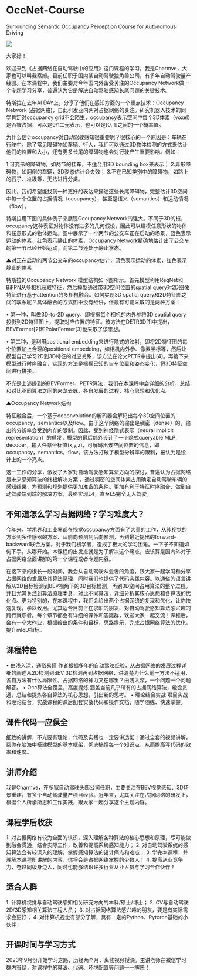 # OccNet-Course

Surrounding Semantic Occupancy Perception Course for Autonomous Driving

<img src="src/assert/occupanc_1.gif">



大家好！

欢迎来到《占据网络在自动驾驶中的应用》这门课程的学习，我是Charmve，大家也可以叫我察姆。目前任职于国内某自动驾驶独角兽公司，有多年自动驾驶量产经验。在本课程中，我们主要对今年国内外备受关注的Occupancy Network做一个专题学习分享，普遍认为它是解决自动驾驶感知长尾问题的关键技术。

特斯拉在去年AI DAY上，分享了他们在感知方面的一个重点技术：Occupancy Network (占据网络)，自此引发业内网对占据网络的关注。研究机器人技术的同学肯定对occupancy grid不会陌生，occupancy表示空间中每个3D体素（voxel）是否被占据，可以是0/1二元表示，也可以是[0, 1]之间的一个概率值。

为什么估计occupancy对自动驾驶感知很重要呢？很核心的一个原因是：车辆在行驶中，除了常见障碍物如车辆、行人，我们可以通过3D物体检测的方式来估计他们的位置和大小，还有更多长尾的障碍物也会对行驶产生重要影响。例如：

1.可变形的障碍物，如两节的挂车，不适合用3D bounding box来表示；
2.异形障碍物，如翻倒的车辆，3D姿态估计会失效；
3.不在已知类别中的障碍物，如路上的石子、垃圾等，无法进行分类。

因此，我们希望能找到一种更好的表达来描述这些长尾障碍物，完整估计3D空间中每一个位置的占据情况（occupancy），甚至是语义（semantics）和运动情况（flow）。

特斯拉用下图的具体例子来展现Occupancy Network的强大。不同于3D的框，occupancy这种表征对物体没有过多的几何假设，因此可以建模任意形状的物体和任意形式的物体运动。图中展示了一个两节的公交车正在启动的场景，蓝色表示运动的体素，红色表示静止的体素，Occupancy Network精确地估计出了公交车的第一节已经开始运动，而第二节还处于静止状态。


▲对正在启动的两节公交车的occupancy估计，蓝色表示运动的体素，红色表示静止的体素

特斯拉的Occupancy Network 模型结构如下图所示。首先模型利用RegNet和BiFPN从多相机获取特征，然后模型通过带3D空间位置的spatial query对2D图像特征进行基于attention的多相机融合。如何实现3D spatial query和2D特征图之间的联系呢？具体融合的方式图中没有细讲，但最有可能采取的是两种方案：

•	第一种，叫做3D-to-2D query，即根据每个相机的内外参将3D spatial query投影到2D特征图上，提取对应位置的特征。该方法在DETR3D[1]中提出，BEVFormer[2]和PolarFormer[3]也采取了该思想。

•	第二种，是利用positional embedding来进行隐式的映射，即将2D特征图的每个位置加上合理的positional embedding，如相机内外参、像素坐标等，然后让模型自己学习2D到3D特征的对应关系，该方法在论文PETR中提出[4]。再接下来模型进行时序融合，实现的方法是根据已知的自车位置和姿态变化，将3D特征空间进行拼接。

不光是上述提到的BEVFormer、PETR算法，我们在本课程中会详细的分析、总结和对比不同算法之间的来龙去脉，各自发展的过程，核心思想和优化点。


▲Occupancy Network结构

特征融合后，一个基于deconvolution的解码器会解码出每个3D空间位置的occupancy，semantics以及flow。由于这个网络的输出是稠密（dense）的，输出的分辨率会受到内存的限制。因此，受到神经隐式表示（neural implicit representation）的启发，模型的最后额外设计了一个隐式queryable MLP decoder，输入任意坐标值(x,y,z)，可解码出该空间位置的信息，即occupancy，semantics，flow。该方法打破了模型分辨率的限制，被认为是设计上的一个亮点。

这一工作的分享，激发了大家对自动驾驶感知算法方向的探讨，普遍认为占据网络是未来感知算法的终极解决方案 。通过稠密的空间体素占用确定自动驾驶车辆的感知结果，为预测和规划提供更加准备的条件。更加有利于特征时序融合、做到自动驾驶端到端的解决方案，最终实现L4，直至L5完全无人驾驶。

<h2>不知道怎么学习占据网络？学习难度大？</h2>

今年来，学术界和工业界都在视觉occupancy方面有了大量的工作，从纯视觉的方案到多传感器的方案、从前向预测到后向预测，再到最近提出的forward-backward联合方案。对于我们初学者，造成了极大的学习困难。一下子不知道如何下手，从哪开始。本课程的出发点就是为了解决这个痛点，应该算是国内外对于占据网络全面讲解的第一个课程或者专题内容。

在接下来的很长一段时间，我会从自动驾驶从业者的角度，跟大家一起学习和分享占据网络的发展及其算法原理，同时我们也提供了代码实践内容。以通俗的语言讲解从2D目标检测到BEV视角下的3D目标检测，再到3D空间占用算法的整个过程。并且尤其关注到算法原理本身，对比不同算法，详细分析其核心思想和各算法的优化点。更为特别的，在本课程中，我们会给出两个占据网络的复现和优化，让你快速复现，学以致用。尤其适合目前正在求职的朋友、对自动驾驶感知算法感兴趣的跨行就职者。每个章节都会有详细的课件和答疑群，欢迎大家一起交流！课程后，会有一个大作业，根据给出的条件和目标，思路提示，完成占据网络算法的优化，提升mIoU指标。


<h2>课程特色</h2>
•	由浅入深，通俗易懂
作者根据多年的自动驾驶经验，从占据网络的发展过程详细的阐述从2D检测到BEV 3D检测再到占据网络，讲清楚为什么前一方法不适用，各自方法有什么局限性。占据网络的神力又在哪里？由浅入深，一个问题一个问题解答。
•	Occ算法全覆盖，高度提炼
涵盖当前几乎所有的占据网络算法，融会贯通，总结和提炼各自算法的核心思想，引出新的思考。
•	理论结合实战
项目实战和理论结合，实战课程的课后配套实战代码和操作文档，随学随练、快速掌握。

<h2>课件代码一应俱全</h2>
细致的讲解，不光要有理论，代码及实践也一定要讲透彻！通过全套的视频讲解，帮你在脑海中搭建模型的基本框架，彻底搞懂每一个知识点，从而提高写代码的效率和速度。


<h2>讲师介绍</h2>
我是Charmve，在多家自动驾驶头部公司任职，主要关注在BEV视觉感知、3D场景重建，有多个自动驾驶量产项目经验。近年来，尤其关注在占据网络的研发上，根据个人所学所思和工作实践，跟大家一起分享这个主题内容。

<h2>课程学后收获</h2>
1.	对占据网络有较为全面的认识，深入理解各种算法的核心思想和原理，尽可能做到融会贯通，结合实际工作，改善和提高系统感知能力；
2.	对自动驾驶系统的感知算法会有较深入的理解，掌握感知算法的设计痛点和难点；
3.	学完本课程，并理解本课程所讲解的内容，你将会是占据网络掌握的少数人！
4.	提高从业竞争力，卷过同级身边人，同时也能够结识许多行业从业人员与学习合作伙伴！

<h2>适合人群</h2>
1.	计算机视觉与自动驾驶感知相关研究方向的本科/硕士/博士；
2.	CV与自动驾驶2D/3D感知相关算法工程人员；
3.	对占据网络算法感兴趣的朋友，要是有实际需求会更好；
4.	对计算机视觉有部分了解，具有一定的Python、Pytorch基础的小伙伴；

<h2>开课时间与学习方式</h2>

2023年9月份开始学习之路，历经两个月，离线视频授课。主讲老师在微信学习群内答疑，对课程中的算法、代码、环境配置等问题一一解惑！







